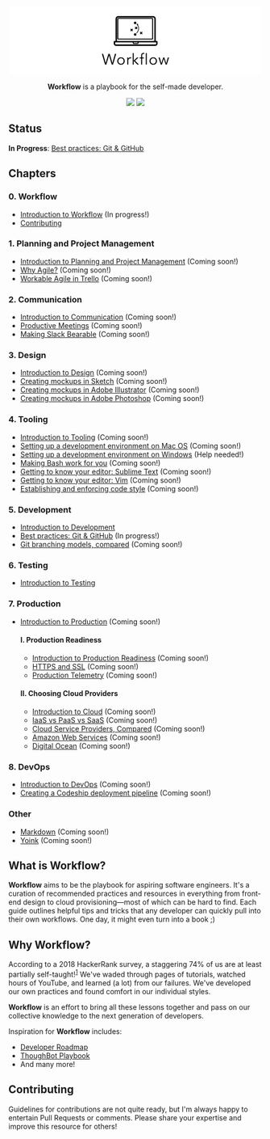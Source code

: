 <p align="center">
  <img src="images/workflow-banner.png">
</p>

<p align="center">
<strong>Workflow</strong> is a playbook for the self-made developer.
</p>

<p align="center">
<img src="https://img.shields.io/github/stars/kaveet/workflow.svg"></img>
<img src="https://img.shields.io/github/license/kaveet/workflow.svg"></img>
</p>

## Status

**In Progress**: [Best practices: Git & GitHub](guides/git.md) 

## Chapters

### 0. Workflow

* [Introduction to Workflow](guides/workflow.md) (In progress!)
* [Contributing]() 

### 1. Planning and Project Management
* [Introduction to Planning and Project Management](guides/planning-project-management.md) (Coming soon!)
* [Why Agile?](guides/agile.md) (Coming soon!)
* [Workable Agile in Trello](guides/trello.md) (Coming soon!)


### 2. Communication
* [Introduction to Communication](guides/communication.md) (Coming soon!)
* [Productive Meetings](guides/meetings.md) (Coming soon!)
* [Making Slack Bearable](guides/slack.md) (Coming soon!)

### 3. Design
* [Introduction to Design](guides/design.md) (Coming soon!)
* [Creating mockups in Sketch](guides/sketch.md) (Coming soon!)
* [Creating mockups in Adobe Illustrator](guides/illustrator.md) (Coming soon!)
* [Creating mockups in Adobe Photoshop](guides/photoshop.md) (Coming soon!)


### 4. Tooling
* [Introduction to Tooling](guides/tooling.md) (Coming soon!)
* [Setting up a development environment on Mac OS]() (Coming soon!)
* [Setting up a development environment on Windows]() (Help needed!)
* [Making Bash work for you](guides/bash.md) (Coming soon!)
* [Getting to know your editor: Sublime Text](guides/sublime.md) (Coming soon!)
* [Getting to know your editor: Vim](guides/vim.md) (Coming soon!)
* [Establishing and enforcing code style](guides/style.md) (Coming soon!)

### 5. Development
* [Introduction to Development](guides/development.md)
* [Best practices: Git & GitHub](guides/git.md) (In progress!)
* [Git branching models, compared](guides/branching.md) (Coming soon!)

### 6. Testing
* [Introduction to Testing](guides/testing.md)

### 7. Production
* [Introduction to Production](guides/production.md) (Coming soon!)

	#### I. Production Readiness
	* [Introduction to Production Readiness](guides/readiness.md) (Coming soon!)
	* [HTTPS and SSL](guides/ssl.md) (Coming soon!)
	* [Production Telemetry](guides/telemetry.md) (Coming soon!)
	
	#### II. Choosing Cloud Providers
	* [Introduction to Cloud](guides/cloud.md) (Coming soon!)
	* [IaaS vs PaaS vs SaaS]() (Coming soon!)
	* [Cloud Service Providers, Compared]() (Coming soon!)
	* [Amazon Web Services](guides/aws.md) (Coming soon!)
	* [Digital Ocean](guides/digital-ocean.md) (Coming soon!)

### 8. DevOps
* [Introduction to DevOps](guides/devops.md) (Coming soon!)
* [Creating a Codeship deployment pipeline](guides/codeship.md) (Coming soon!)


### Other
* [Markdown](guides/markdown.md) (Coming soon!)
* [Yoink](guides/yoink.md) (Coming soon!)

## What is Workflow?

**Workflow** aims to be the playbook for aspiring software engineers. It's a curation of recommended practices and resources in everything from front-end design to cloud provisioning—most of which can be hard to find. Each guide outlines helpful tips and tricks that any developer can quickly pull into their own workflows. One day, it might even turn into a book ;)

## Why Workflow?

According to a 2018 HackerRank survey, a staggering 74% of us are at least partially self-taught!<sup>[1](https://research.hackerrank.com/developer-skills/2018/)</sup> We've waded through pages of tutorials, watched hours of YouTube, and learned (a lot) from our failures. We've developed our own practices and found comfort in our individual styles.

**Workflow** is an effort to bring all these lessons together and pass on our collective knowledge to the next generation of developers. 

Inspiration for **Workflow** includes:

* [Developer Roadmap](https://github.com/kamranahmedse/developer-roadmap)
* [ThoughBot Playbook](http://thoughtbot.com/playbook)
* And many more!

## Contributing

Guidelines for contributions are not quite ready, but I'm always happy to entertain Pull Requests or comments. Please share your expertise and improve this resource for others!